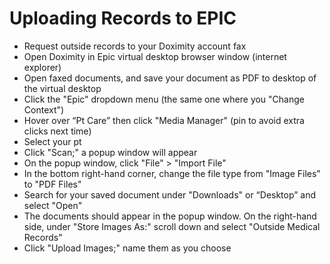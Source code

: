 # Uploading Records to EPIC

- Request outside records to your Doximity account fax
- Open Doximity in Epic virtual desktop browser window (internet
    explorer)
- Open faxed documents, and save your document as PDF to desktop of
    the virtual desktop
- Click the "Epic" dropdown menu (the same one where you "Change
    Context")
- Hover over “Pt Care” then click "Media Manager" (pin to avoid
    extra clicks next time)
- Select your pt
- Click "Scan;" a popup window will appear
- On the popup window, click "File" > "Import File"
- In the bottom right-hand corner, change the file type from "Image
    Files" to "PDF Files"
- Search for your saved document under "Downloads" or “Desktop” and
    select "Open"
- The documents should appear in the popup window. On the right-hand
    side, under "Store Images As:" scroll down and select "Outside
    Medical Records"
- Click "Upload Images;" name them as you choose

